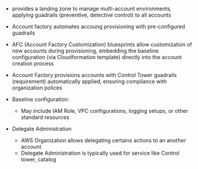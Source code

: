 - provides a landing zone to manage multi-account environments, applying guadrails (preventive, detective control) to all accounts
- Account factory automates accoung provisioning with pre-configured guadrails
- AFC (Account Factory Customization) bluesprints allow customization of new accounts during provisioning, embedding the baseline configuration (via Cloudformation template) directly into the account creation process
- Account Factory provisions accounts with Control Tower guadrails (requirement) automatically applied, ensuring compliance with organization polices

- Baseline configuration: 
    - May include IAM Role, VPC configurations, logging setups, or other standard resources

- Delegate Administration
    - AWS Organization allows delegating certains actions to an another account
    - Delegate Administration is typically used for service like Control tower, catalog